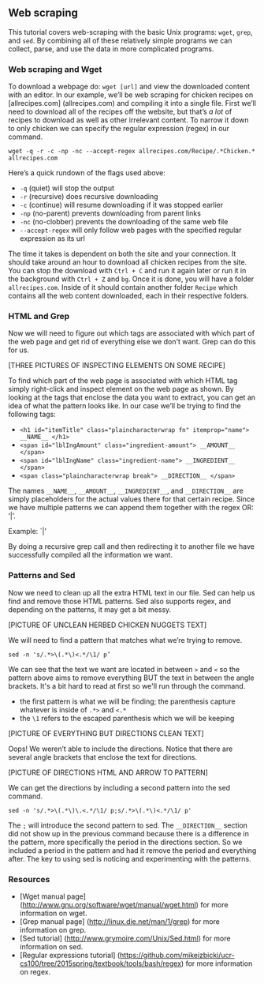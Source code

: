 ## Web scraping

This tutorial covers web-scraping with the basic Unix programs: `wget`, `grep`, and `sed`.
By combining all of these relatively simple programs we can collect, parse, and use the data
in more complicated programs.

### Web scraping and Wget

To download a webpage do: `wget [url]` and view the downloaded content with an editor.
In our example, we’ll be web scraping for chicken recipes on [allrecipes.com] (allrecipes.com) and compiling
it into a single file.
First we’ll need to download all of the recipes off the website, but that’s *a lot* of recipes to
download as well as other irrelevant content.
To narrow it down to only chicken we can specify the regular expression (regex) in our command.

`wget -q -r -c -np -nc --accept-regex allrecipes.com/Recipe/.*Chicken.* allrecipes.com`

Here’s a quick rundown of the flags used above:
- `-q` (quiet) will stop the output
- `-r` (recursive) does recursive downloading
- `-c` (continue) will resume downloading if it was stopped earlier
- `-np` (no-parent) prevents downloading from parent links
- `-nc` (no-clobber) prevents the downloading of the same web file
- `--accept-regex` will only follow web pages with the specified regular expression as its url

The time it takes is dependent on both the site and your connection.
It should take around an hour to download all chicken recipes from the site.
You can stop the download with `Ctrl + C` and run it again later
or run it in the background with `Ctrl + Z` and `bg`.
Once it is done, you will have a folder `allrecipes.com`.
Inside of it should contain another folder `Recipe` which contains all the
web content downloaded, each in their respective folders.

### HTML and Grep

Now we will need to figure out which tags are associated with which part of the web page
and get rid of everything else we don't want. Grep can do this for us.

[THREE PICTURES OF INSPECTING ELEMENTS ON SOME RECIPE]

To find which part of the web page is associated with which HTML tag simply right-click
and inspect element on the web page as shown.
By looking at the tags that enclose the data you want to extract, you can get an idea of
what the pattern looks like.
In our case we’ll be trying to find the following tags:
- `<h1 id="itemTitle" class="plaincharacterwrap fn" itemprop="name"> __NAME__ </h1>`
- `<span id="lblIngAmount" class="ingredient-amount"> __AMOUNT__ </span>`
- `<span id="lblIngName" class="ingredient-name"> __INGREDIENT__ </span>`
- `<span class="plaincharacterwrap break"> __DIRECTION__ </span>`

The names `__NAME__`, `__AMOUNT__`,  `__INGREDIENT__`, and `__DIRECTION__` are
simply placeholders for the actual values there for that certain recipe.
Since we have multiple patterns we can append them together with the regex OR: ‘\|’.

Example:
`<pattern1>\|<pattern2>’

By doing a recursive grep call and then redirecting it to another file we have successfully 
compiled all the information we want.

### Patterns and Sed

Now we need to clean up all the extra HTML text in our file.
Sed can help us find and remove those HTML patterns.
Sed also supports regex, and depending on the patterns, it may get a bit messy.

[PICTURE OF UNCLEAN HERBED CHICKEN NUGGETS TEXT]

We will need to find a pattern that matches what we’re trying to remove.

`sed -n 's/.*>\(.*\)<.*/\1/ p’`

We can see that the text we want are located in between `>` and `<` so the pattern above aims
to remove everything BUT the text in between the angle brackets.
It's a bit hard to read at first so we'll run through the command.

- the first pattern is what we will be finding; the parenthesis capture whatever is inside of `.*>` and `<.*`
- the `\1` refers to the escaped parenthesis which we will be keeping

[PICTURE OF EVERYTHING BUT DIRECTIONS CLEAN TEXT]

Oops! We weren’t able to include the directions.
Notice that there are several angle brackets that enclose the text for directions.

[PICTURE OF DIRECTIONS HTML AND ARROW TO PATTERN]

We can get the directions by including a second pattern into the sed command. 

`sed -n 's/.*>\(.*\)\.<.*/\1/ p;s/.*>\(.*\)<.*/\1/ p'`

The `;` will introduce the second pattern to sed.
The `__DIRECTION__` section did not show up in the previous command because there is a difference in the pattern,
more specifically the period in the directions section.
So we included a period in the pattern and had it remove the period and everything after.
The key to using sed is noticing and experimenting with the patterns.

### Resources
- [Wget manual page] (http://www.gnu.org/software/wget/manual/wget.html) for 
 more information on wget.
- [Grep manual page] (http://linux.die.net/man/1/grep) for more information on grep.
- [Sed tutorial] (http://www.grymoire.com/Unix/Sed.html) for more information on sed.
- [Regular expressions tutorial] (https://github.com/mikeizbicki/ucr-cs100/tree/2015spring/textbook/tools/bash/regex) for more
information on regex.


